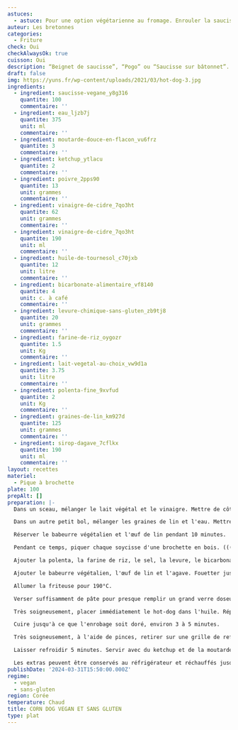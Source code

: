 ```yaml
---
astuces:
  - astuce: Pour une option végétarienne au fromage. Enrouler la saucisse d'une tranche de toastinette avant de tremper le tout dans la pâte à beignet.
auteur: Les bretonnes
categories:
  - Friture
check: Oui
checkAlwaysOk: true
cuisson: Oui
description: “Beignet de saucisse”, “Pogo” ou “Saucisse sur bâtonnet”. C’est une saucisse enrobée d’une pâte, ensuite frit puis zébrée de ketchup et moutarde. Recette pour un corndog par personne. Mais c'est tellement gourmand qu'il vaut mieux en faire 2 par personne.
draft: false
img: https://yuns.fr/wp-content/uploads/2021/03/hot-dog-3.jpg
ingredients:
  - ingredient: saucisse-vegane_y8g316
    quantite: 100
    commentaire: ''
  - ingredient: eau_ljzb7j
    quantite: 375
    unit: ml
    commentaire: ''
  - ingredient: moutarde-douce-en-flacon_vu6frz
    quantite: 3
    commentaire: ''
  - ingredient: ketchup_ytlacu
    quantite: 2
    commentaire: ''
  - ingredient: poivre_2pps90
    quantite: 13
    unit: grammes
    commentaire: ''
  - ingredient: vinaigre-de-cidre_7qo3ht
    quantite: 62
    unit: grammes
    commentaire: ''
  - ingredient: vinaigre-de-cidre_7qo3ht
    quantite: 190
    unit: ml
    commentaire: ''
  - ingredient: huile-de-tournesol_c70jxb
    quantite: 12
    unit: litre
    commentaire: ''
  - ingredient: bicarbonate-alimentaire_vf8140
    quantite: 4
    unit: c. à café
    commentaire: ''
  - ingredient: levure-chimique-sans-gluten_zb9tj8
    quantite: 20
    unit: grammes
    commentaire: ''
  - ingredient: farine-de-riz_oygozr
    quantite: 1.5
    unit: Kg
    commentaire: ''
  - ingredient: lait-vegetal-au-choix_vw9d1a
    quantite: 3.75
    unit: litre
    commentaire: ''
  - ingredient: polenta-fine_9xvfud
    quantite: 2
    unit: Kg
    commentaire: ''
  - ingredient: graines-de-lin_km927d
    quantite: 125
    unit: grammes
    commentaire: ''
  - ingredient: sirop-dagave_7cflkx
    quantite: 190
    unit: ml
    commentaire: ''
layout: recettes
materiel:
  - Pique à brochette
plate: 100
prepAlt: []
preparation: |-
  Dans un sceau, mélanger le lait végétal et le vinaigre. Mettre de côté. (Cela fait du babeurre végétalien)

  Dans un autre petit bol, mélanger les graines de lin et l'eau. Mettre de côté. (Cela fait des œufs de lin végétaliens).

  Réserver le babeurre végétalien et l'œuf de lin pendant 10 minutes.

  Pendant ce temps, piquer chaque soycisse d'une brochette en bois. ((( Pour une option végét gourmande : rouler ensuite une toastinette auteur de la knack )))

  Ajouter la polenta, la farine de riz, le sel, la levure, le bicarbonate de soude et le poivre dans un saladier et fouetter.

  Ajouter le babeurre végétalien, l'œuf de lin et l'agave. Fouetter jusqu'à ce que le tout soit homogène.

  Allumer la friteuse pour 190°C.

  Verser suffisamment de pâte pour presque remplir un grand verre doseur. Plonger chaque hot-dog végétalien dans la pâte à beignet et le tourner pour enrober le tout.

  Très soigneusement, placer immédiatement le hot-dog dans l'huile. Répéter avec les hot-dogs restants. Ne surchargez pas la friteuse.

  Cuire jusqu'à ce que l'enrobage soit doré, environ 3 à 5 minutes.

  Très soigneusement, à l'aide de pinces, retirer sur une grille de refroidissement ou une assiette tapissée de papier absorbant.

  Laisser refroidir 5 minutes. Servir avec du ketchup et de la moutarde ou votre sauce préférée, en zebrant le corn dog.

  Les extras peuvent être conservés au réfrigérateur et réchauffés jusqu'à 5 jours.
publishDate: '2024-03-31T15:50:00.000Z'
regime:
  - vegan
  - sans-gluten
region: Corée
temperature: Chaud
title: CORN DOG VEGAN ET SANS GLUTEN
type: plat
---
```



